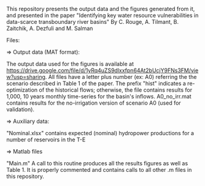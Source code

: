 This repository presents the output data and the figures generated from it, and presented in
the paper "Identifying key water resource vulnerabilities in data-scarce transboundary river basins"
By C. Rouge, A. Tilmant, B. Zaitchik, A. Dezfuli and M. Salman

Files:

=> Output data (MAT format):

The output data used for the figures is available at https://drive.google.com/file/d/1yRq4uZS9dlxxfpn64At2bUcjY9FNs3FM/view?usp=sharing.
All files have a letter plus number (ex: A0) referring the the scenario described in Table 1 of the paper. The prefix "hist" indicates a re-optimization of the historical flows; otherwise, the file contains results for 1,000, 10 years monthly time-series for the basin's inflows.
A0_no_irr.mat contains results for the no-irrigation version of scenario A0 (used for validation).

=> Auxiliary data:

"Nominal.xlsx" contains expected (nominal) hydropower productions for a number of reservoirs in the T-E

=> Matlab files

"Main.m" 
A call to this routine produces all the results figures as well as Table 1.
It is properly commented and contains calls to all other .m files in this repository.
